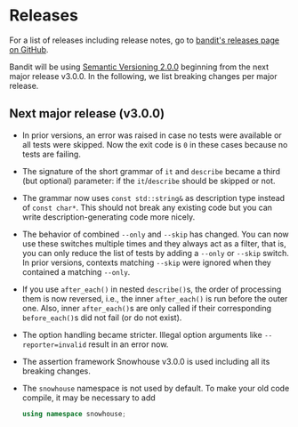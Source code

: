 # Releases

For a list of releases including release notes, go to
[bandit's releases page on GitHub](//github.com/banditcpp/bandit/releases).

Bandit will be using [Semantic Versioning 2.0.0](http://semver.org/spec/v2.0.0.html)
beginning from the next major release v3.0.0.
In the following, we list breaking changes per major release.

## Next major release (v3.0.0)

* In prior versions, an error was raised in case no tests were available
  or all tests were skipped. Now the exit code is `0` in these cases because
  no tests are failing.

* The signature of the short grammar of `it` and `describe` became a third
  (but optional) parameter: if the `it`/`describe` should be skipped or not.

* The grammar now uses `const std::string&` as description type instead of
  `const char*`. This should not break any existing code but you can write
  description-generating code more nicely.

* The behavior of combined `--only` and `--skip` has changed.
  You can now use these switches multiple times and they always act as a filter,
  that is, you can only reduce the list of tests by adding a `--only` or `--skip`
  switch.
  In prior versions, contexts matching `--skip` were ignored when they contained
  a matching `--only`.

* If you use `after_each()` in nested `describe()`s, the order of processing them
  is now reversed, i.e., the inner `after_each()` is run before the outer one.
  Also, inner `after_each()`s are only called if their corresponding `before_each()`s
  did not fail (or do not exist).

* The option handling became stricter.
  Illegal option arguments like `--reporter=invalid` result in an error now.

* The assertion framework Snowhouse v3.0.0 is used including all its breaking
  changes.

* The `snowhouse` namespace is not used by default.
  To make your old code compile, it may be necessary to add
  ```c++
  using namespace snowhouse;
  ```
